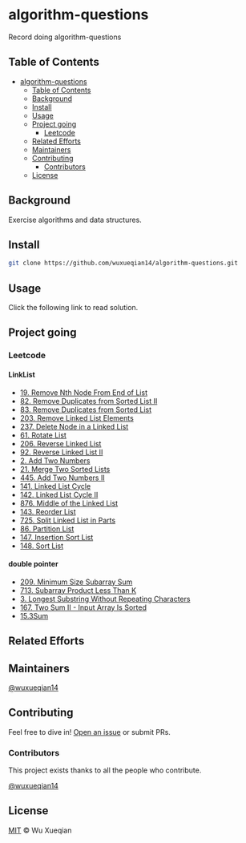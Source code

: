# algorithm-questions

Record doing algorithm-questions

## Table of Contents

- [algorithm-questions](#algorithm-questions)
  - [Table of Contents](#table-of-contents)
  - [Background](#background)
  - [Install](#install)
  - [Usage](#usage)
  - [Project going](#project-going)
    - [Leetcode](#leetcode)
  - [Related Efforts](#related-efforts)
  - [Maintainers](#maintainers)
  - [Contributing](#contributing)
    - [Contributors](#contributors)
  - [License](#license)

## Background

Exercise algorithms and data structures.

## Install

```sh
git clone https://github.com/wuxueqian14/algorithm-questions.git
```

## Usage

Click the following link to read solution.

## Project going

### Leetcode

#### LinkList

- [19. Remove Nth Node From End of List](https://github.com/wuxueqian14/algorithm-questions/blob/main/leetcode/19.md)
- [82. Remove Duplicates from Sorted List II](https://github.com/wuxueqian14/algorithm-questions/blob/main/leetcode/82.md)
- [83. Remove Duplicates from Sorted List](https://github.com/wuxueqian14/algorithm-questions/blob/main/leetcode/83.md)
- [203. Remove Linked List Elements](https://github.com/wuxueqian14/algorithm-questions/blob/main/leetcode/203.md)
- [237. Delete Node in a Linked List](https://github.com/wuxueqian14/algorithm-questions/blob/main/leetcode/237.md)
- [61. Rotate List](https://github.com/wuxueqian14/algorithm-questions/blob/main/leetcode/61.md)
- [206. Reverse Linked List](https://github.com/wuxueqian14/algorithm-questions/blob/main/leetcode/206.md)
- [92. Reverse Linked List II](https://github.com/wuxueqian14/algorithm-questions/blob/main/leetcode/92.md)
- [2. Add Two Numbers](https://github.com/wuxueqian14/algorithm-questions/blob/main/leetcode/2.md)
- [21. Merge Two Sorted Lists](https://github.com/wuxueqian14/algorithm-questions/blob/main/leetcode/21.md)
- [445. Add Two Numbers II](https://github.com/wuxueqian14/algorithm-questions/blob/main/leetcode/445.md)
- [141. Linked List Cycle](https://github.com/wuxueqian14/algorithm-questions/blob/main/leetcode/141.md)
- [142. Linked List Cycle II](https://github.com/wuxueqian14/algorithm-questions/blob/main/leetcode/142.md)
- [876. Middle of the Linked List](https://github.com/wuxueqian14/algorithm-questions/blob/main/leetcode/876.md)
- [143. Reorder List](https://github.com/wuxueqian14/algorithm-questions/blob/main/leetcode/143.md)
- [725. Split Linked List in Parts](https://github.com/wuxueqian14/algorithm-questions/blob/main/leetcode/725.md)
- [86. Partition List](https://github.com/wuxueqian14/algorithm-questions/blob/main/leetcode/86.md)
- [147. Insertion Sort List](https://github.com/wuxueqian14/algorithm-questions/blob/main/leetcode/147.md)
- [148. Sort List](https://github.com/wuxueqian14/algorithm-questions/blob/main/leetcode/148.md)

#### double pointer

- [209. Minimum Size Subarray Sum](https://github.com/wuxueqian14/algorithm-questions/blob/main/leetcode/209.md)
- [713. Subarray Product Less Than K](https://github.com/wuxueqian14/algorithm-questions/blob/main/leetcode/713.md)
- [3. Longest Substring Without Repeating Characters](https://github.com/wuxueqian14/algorithm-questions/blob/main/leetcode/3.md)
- [167. Two Sum II - Input Array Is Sorted](https://github.com/wuxueqian14/algorithm-questions/blob/main/leetcode/167.md)
- [15.3Sum](https://github.com/wuxueqian14/algorithm-questions/blob/main/leetcode/15.md)

## Related Efforts

## Maintainers

[@wuxueqian14](https://github.com/wuxueqian14)

## Contributing

Feel free to dive in! [Open an issue](https://github.com/wuxueqian14/algorithm-questions/issues/new) or submit PRs.

### Contributors

This project exists thanks to all the people who contribute.

[@wuxueqian14](https://github.com/wuxueqian14)

## License

[MIT](LICENSE) © Wu Xueqian
